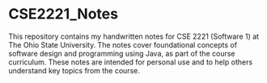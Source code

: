# CSE2221_Notes
This repository contains my handwritten notes for CSE 2221 (Software 1) at The Ohio State University. The notes cover foundational concepts of software design and programming using Java, as part of the course curriculum. These notes are intended for personal use and to help others understand key topics from the course.
